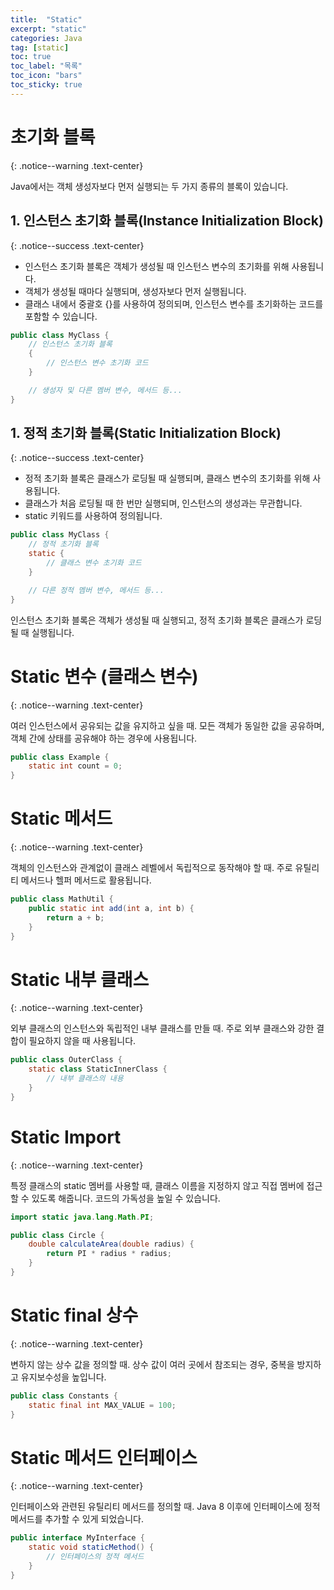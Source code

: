 ```yaml
---
title:  "Static"
excerpt: "static"
categories: Java
tag: [static]
toc: true
toc_label: "목록"
toc_icon: "bars"
toc_sticky: true
---
```


# 초기화 블록
{: .notice--warning .text-center}

Java에서는 객체 생성자보다 먼저 실행되는 두 가지 종류의 블록이 있습니다. 

## 1. 인스턴스 초기화 블록(Instance Initialization Block)
{: .notice--success .text-center}

- 인스턴스 초기화 블록은 객체가 생성될 때 인스턴스 변수의 초기화를 위해 사용됩니다.
- 객체가 생성될 때마다 실행되며, 생성자보다 먼저 실행됩니다.
- 클래스 내에서 중괄호 {}를 사용하여 정의되며, 인스턴스 변수를 초기화하는 코드를 포함할 수 있습니다.

```java
public class MyClass {
    // 인스턴스 초기화 블록
    {
        // 인스턴스 변수 초기화 코드
    }

    // 생성자 및 다른 멤버 변수, 메서드 등...
}
```

## 1. 정적 초기화 블록(Static Initialization Block)
{: .notice--success .text-center}

- 정적 초기화 블록은 클래스가 로딩될 때 실행되며, 클래스 변수의 초기화를 위해 사용됩니다.
- 클래스가 처음 로딩될 때 한 번만 실행되며, 인스턴스의 생성과는 무관합니다.
- static 키워드를 사용하여 정의됩니다.

```java
public class MyClass {
    // 정적 초기화 블록
    static {
        // 클래스 변수 초기화 코드
    }

    // 다른 정적 멤버 변수, 메서드 등...
}
```

인스턴스 초기화 블록은 객체가 생성될 때 실행되고, 정적 초기화 블록은 클래스가 로딩될 때 실행됩니다.

# Static 변수 (클래스 변수)
{: .notice--warning .text-center}

여러 인스턴스에서 공유되는 값을 유지하고 싶을 때. 모든 객체가 동일한 값을 공유하며, 객체 간에 상태를 공유해야 하는 경우에 사용됩니다.

```java
public class Example {
    static int count = 0;
}
```

# Static 메서드
{: .notice--warning .text-center}

객체의 인스턴스와 관계없이 클래스 레벨에서 독립적으로 동작해야 할 때. 주로 유틸리티 메서드나 헬퍼 메서드로 활용됩니다.

```java
public class MathUtil {
    public static int add(int a, int b) {
        return a + b;
    }
}
```

# Static 내부 클래스
{: .notice--warning .text-center}

외부 클래스의 인스턴스와 독립적인 내부 클래스를 만들 때. 주로 외부 클래스와 강한 결합이 필요하지 않을 때 사용됩니다.

```java
public class OuterClass {
    static class StaticInnerClass {
        // 내부 클래스의 내용
    }
}
```

# Static Import
{: .notice--warning .text-center}

특정 클래스의 static 멤버를 사용할 때, 클래스 이름을 지정하지 않고 직접 멤버에 접근할 수 있도록 해줍니다. 코드의 가독성을 높일 수 있습니다.

```java
import static java.lang.Math.PI;

public class Circle {
    double calculateArea(double radius) {
        return PI * radius * radius;
    }
}
```

# Static final 상수
{: .notice--warning .text-center}

변하지 않는 상수 값을 정의할 때. 상수 값이 여러 곳에서 참조되는 경우, 중복을 방지하고 유지보수성을 높입니다.

```java
public class Constants {
    static final int MAX_VALUE = 100;
}
```

# Static 메서드 인터페이스
{: .notice--warning .text-center}

인터페이스와 관련된 유틸리티 메서드를 정의할 때. Java 8 이후에 인터페이스에 정적 메서드를 추가할 수 있게 되었습니다.

```java
public interface MyInterface {
    static void staticMethod() {
        // 인터페이스의 정적 메서드
    }
}
```